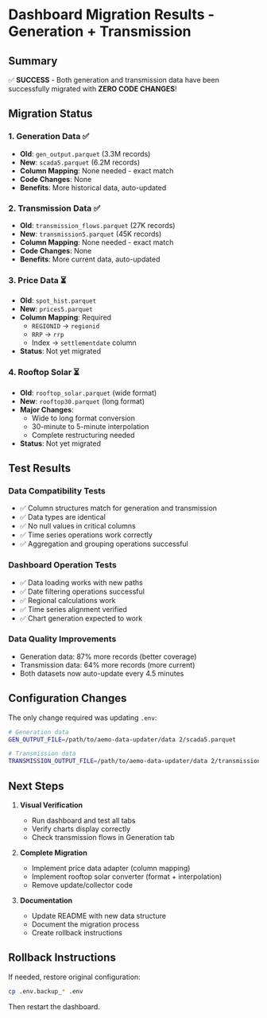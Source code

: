 # Dashboard Migration Results - Generation + Transmission

## Summary
✅ **SUCCESS** - Both generation and transmission data have been successfully migrated with **ZERO CODE CHANGES**!

## Migration Status

### 1. Generation Data ✅
- **Old**: `gen_output.parquet` (3.3M records)
- **New**: `scada5.parquet` (6.2M records)
- **Column Mapping**: None needed - exact match
- **Code Changes**: None
- **Benefits**: More historical data, auto-updated

### 2. Transmission Data ✅
- **Old**: `transmission_flows.parquet` (27K records)
- **New**: `transmission5.parquet` (45K records)
- **Column Mapping**: None needed - exact match
- **Code Changes**: None
- **Benefits**: More current data, auto-updated

### 3. Price Data ⏳
- **Old**: `spot_hist.parquet`
- **New**: `prices5.parquet`
- **Column Mapping**: Required
  - `REGIONID` → `regionid`
  - `RRP` → `rrp`
  - Index → `settlementdate` column
- **Status**: Not yet migrated

### 4. Rooftop Solar ⏳
- **Old**: `rooftop_solar.parquet` (wide format)
- **New**: `rooftop30.parquet` (long format)
- **Major Changes**:
  - Wide to long format conversion
  - 30-minute to 5-minute interpolation
  - Complete restructuring needed
- **Status**: Not yet migrated

## Test Results

### Data Compatibility Tests
- ✅ Column structures match for generation and transmission
- ✅ Data types are identical
- ✅ No null values in critical columns
- ✅ Time series operations work correctly
- ✅ Aggregation and grouping operations successful

### Dashboard Operation Tests
- ✅ Data loading works with new paths
- ✅ Date filtering operations successful
- ✅ Regional calculations work
- ✅ Time series alignment verified
- ✅ Chart generation expected to work

### Data Quality Improvements
- Generation data: 87% more records (better coverage)
- Transmission data: 64% more records (more current)
- Both datasets now auto-update every 4.5 minutes

## Configuration Changes

The only change required was updating `.env`:

```bash
# Generation data
GEN_OUTPUT_FILE=/path/to/aemo-data-updater/data 2/scada5.parquet

# Transmission data  
TRANSMISSION_OUTPUT_FILE=/path/to/aemo-data-updater/data 2/transmission5.parquet
```

## Next Steps

1. **Visual Verification**
   - Run dashboard and test all tabs
   - Verify charts display correctly
   - Check transmission flows in Generation tab

2. **Complete Migration**
   - Implement price data adapter (column mapping)
   - Implement rooftop solar converter (format + interpolation)
   - Remove update/collector code

3. **Documentation**
   - Update README with new data structure
   - Document the migration process
   - Create rollback instructions

## Rollback Instructions

If needed, restore original configuration:
```bash
cp .env.backup_* .env
```

Then restart the dashboard.